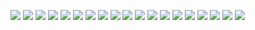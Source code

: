 [![](HAL9000eyeb108.png)](https://github.com/ivop/rc-archive/raw/master/H/HAL9000eyeb108.xex)
[![](HalfPintLittleHouse1.png)](https://github.com/ivop/rc-archive/raw/master/H/HalfPintLittleHouse1.xex)
[![](Halle.png)](https://github.com/ivop/rc-archive/raw/master/H/Halle.xex)
[![](HarvestValley208.png)](https://github.com/ivop/rc-archive/raw/master/H/HarvestValley208.xex)
[![](Harvey--.png)](https://github.com/ivop/rc-archive/raw/master/H/Harvey--.xex)
[![](HawksFighter2.png)](https://github.com/ivop/rc-archive/raw/master/H/HawksFighter2.xex)
[![](HayField.png)](https://github.com/ivop/rc-archive/raw/master/H/HayField.xex)
[![](Hazelnut.png)](https://github.com/ivop/rc-archive/raw/master/H/Hazelnut.xex)
[![](Herdwick_4.png)](https://github.com/ivop/rc-archive/raw/master/H/Herdwick_4.xex)
[![](HighCountryNTSC.png)](https://github.com/ivop/rc-archive/raw/master/H/HighCountryNTSC.xex)
[![](HighCountryPAL.png)](https://github.com/ivop/rc-archive/raw/master/H/HighCountryPAL.xex)
[![](HighPlainsDrifters.png)](https://github.com/ivop/rc-archive/raw/master/H/HighPlainsDrifters.xex)
[![](Holstentor.png)](https://github.com/ivop/rc-archive/raw/master/H/Holstentor.xex)
[![](HorseshoeBend.png)](https://github.com/ivop/rc-archive/raw/master/H/HorseshoeBend.xex)
[![](horses%20-%20min.png)](https://github.com/ivop/rc-archive/raw/master/H/horses%20-%20min.xex)
[![](HotRod.png)](https://github.com/ivop/rc-archive/raw/master/H/HotRod.xex)
[![](HR%20Gigger%20-Moaning%20Girl.png)](https://github.com/ivop/rc-archive/raw/master/H/HR%20Gigger%20-Moaning%20Girl.xex)
[![](HumanoidDragon.png)](https://github.com/ivop/rc-archive/raw/master/H/HumanoidDragon.xex)
[![](HunsettMill.png)](https://github.com/ivop/rc-archive/raw/master/H/HunsettMill.xex)
